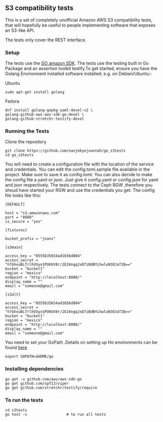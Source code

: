 
 ## S3 compatibility tests

This is a set of completely unofficial Amazon AWS S3 compatibility
tests, that will hopefully be useful to people implementing software
that exposes an S3-like API.

The tests only cover the REST interface.

### Setup

The tests use the [GO amazon SDK](). The tests use the testing built in Go Package and an assertion toolkit testify.To get started, ensure you have the Golang Environment installed software installed; e.g. on Debian/Ubuntu::

Ubuntu

	sudo apt-get install golang 

Fedora

	dnf install golang-gopkg-yaml-devel-v2 \
	golang-github-aws-aws-sdk-go-devel \
	golang-github-stretchr-testify-devel


### Running the Tests

Clone the repository

	git clone https://github.com/nanjekyejoannah/go_s3tests
	cd go_s3tests

You will need to create a configuration file with the location of the service and credentials. You can edit the config.toml.sample file available in the project. Make sure to save it as config.toml. You can also decide to make the config file a yaml or json. Just give it config.yaml or config.json for yaml and json respectively. The tests connect to the Ceph RGW ,therefore you shoud have started your RGW and use the credentials you get. The config file looks like this:

	[DEFAULT]

	host = "s3.amazonaws.com"
	port = "8080"
	is_secure = "yes"

	[fixtures]

	bucket_prefix = "jnans"

	[s3main]

	access_key = "0555b35654ad1656d804"
	access_secret = "h7GhxuBLTrlhVUyxSPUKUV8r/2EI4ngqJxD7iBdBYLhwluN30JaT3Q=="
	bucket = "bucket1"
	region = "mexico"
	endpoint = "http://localhost:8000/"
	display_name = ""
	email = "someone@gmail.com"

	[s3alt]

	access_key = "0555b35654ad1656d804"
	access_secret = "h7GhxuBLTrlhVUyxSPUKUV8r/2EI4ngqJxD7iBdBYLhwluN30JaT3Q=="
	bucket = "bucket1"
	region = "mexico"
	endpoint = "http://localhost:8000/"
	display_name = ""
	email = "someone@gmail.com"

You need to set your GoPath .Details on setting up Ho environments can be found [here](https://golang.org/doc/install)
	
	export GOPATH=$HOME/go

### Installing dependencies

	go get -u github.com/aws/aws-sdk-go
	go get github.com/spf13/viper
	go get github.com/stretchr/testify/require

### To run the tests
	
	cd s3tests
	go test -v     			 	# to run all tests

